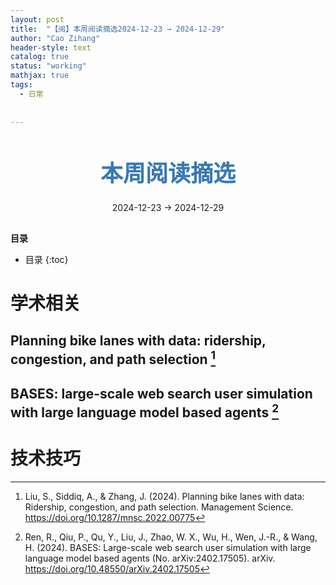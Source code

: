 ```yaml
---
layout: post
title:  "【阅】本周阅读摘选2024-12-23 → 2024-12-29"
author: "Cao Zihang"
header-style: text
catalog: true
status: "working"
mathjax: true
tags:
  - 日常
  
  
---
```

<center style="margin-bottom: 20px; margin-top: 50px"><font color="#3879B1" style="line-height: 1.4;font-weight: 700;font-size: 36px;box-sizing: border-box; ">本周阅读摘选</font></center>


<center style=" margin-bottom: 30px;">2024-12-23 → 2024-12-29</center>

<font style="font-weight: bold;">目录</font>

* 目录
{:toc}


# 学术相关

## Planning bike lanes with data: ridership, congestion, and path selection [^1]

## BASES: large-scale web search user simulation with large language model based agents [^2]

# 技术技巧

[^1]: Liu, S., Siddiq, A., & Zhang, J. (2024). Planning bike lanes with data: Ridership, congestion, and path selection. Management Science. https://doi.org/10.1287/mnsc.2022.00775

[^2]: Ren, R., Qiu, P., Qu, Y., Liu, J., Zhao, W. X., Wu, H., Wen, J.-R., & Wang, H. (2024). BASES: Large-scale web search user simulation with large language model based agents (No. arXiv:2402.17505). arXiv. https://doi.org/10.48550/arXiv.2402.17505
